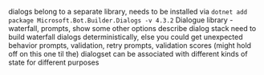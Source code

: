 dialogs belong to a separate library, needs to be installed via `dotnet add package Microsoft.Bot.Builder.Dialogs -v 4.3.2`
Dialogue library - waterfall, prompts, show some other options
describe dialog stack
need to build waterfall dialogs deterministically, else you could get unexpected behavior
prompts, validation, retry prompts, validation scores (might hold off on this one til the)
dialogset can be associated with different kinds of state for different purposes